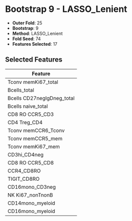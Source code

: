 # Bootstrap 9 - LASSO_Lenient

- **Outer Fold**: 25
- **Bootstrap**: 9
- **Method**: LASSO_Lenient
- **Fold Seed**: 74
- **Features Selected**: 17

## Selected Features

| Feature |
|---------|
| Tconv memKi67_total |
| Bcells_total |
| Bcells CD27negIgDneg_total |
| Bcells naive_total |
| CD8 RO CCR5_CD3 |
| CD4 Treg_CD4 |
| Tconv memCCR6_Tconv |
| Tconv memCCR5_mem |
| Tconv memKi67_mem |
| CD3hi_CD4neg |
| CD8 RO CCR5_CD8 |
| CCR4_CD8RO |
| TIGIT_CD8RO |
| CD16mono_CD3neg |
| NK Ki67_nonTnonB |
| CD14mono_myeloid |
| CD16mono_myeloid |
